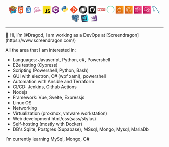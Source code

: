 <p align="center">
  <code><img title="Problem Solving" height="25" src="images/problemSolving.png"></code>
  <code><img title="HTML5" height="25" src="images/html5.svg"></code>
  <code><img title="CSS" height="25" src="images/css.svg"></code>
  <code><img title="SASS" height="25" src="images/sass.svg"></code>
  <code><img title="Javascript" height="25" src="images/javascript.svg"></code>
  <code><img title="C#" height="25" src="images/cSharp.svg"></code>
  <code><img title="Python" height="25" src="images/python-original.svg"></code>
  <code><img title="Git" height="25" src="images/git-original.svg"></code>
  <code><img title="JSON" height="25" src="images/json.svg"></code>
  <code><img title="GitHub" height="25" src="images/github.svg"></code>
  <code><img title="npm" height="25" src="images/npm.svg"></code>
  <code><img title="Cypress" height="25" src="images/Cypress_Logomark_White-Color.svg"></code>
  <code><img title="EC2" height="25" src="images/EC2.svg"></code>
  <code><img title="ECS" height="25" src="images/ecs.svg"></code>
  <code><img title="Cloud Formation" height="25" src="images/cloudformation.svg"></code>
  <code><img title="Cloud watch" height="25" src="images/cloudwatch.svg"></code>
  <code><img title="MySQL" height="25" src="images/mysql.svg"></code>
  <code><img title="PostgreSQL" height="25" src="images/postgresql.svg"></code>
  <code><img title="Visual Studio Code" height="25" src="images/vscode.png"></code>
  <code><img title="Microsoft Visual Studio" height="25" src="images/visualstudio.png"></code>
</p>
<hr>
👋 Hi, I’m @Dragod, I am working as a DevOps at [Screendragon](https://www.screendragon.com/)

All the area that I am interested in:
-  Languages: Javascript, Python, c#, Powershell
-  E2e testing (Cypress)
-  Scripting (Powershell, Python, Bash)
-  GUI with electron, C# (wpf xaml), powershell
-  Automation with Ansible and Terraform
-  CI/CD: Jenkins, Github Actions
-  Nodejs
-  Framework: Vue, Svelte, Expressjs
-  Linux OS
-  Networking
-  Virtualization (proxmox, vmware workstation)
-  Web development html/css(sass/stylus)
-  Self-hosting (mostly with Docker)
-  DB's Sqlite, Postgres (Supabase), MSsql, Mongo, Mysql, MariaDb

I’m currently learning MySql, Mongo, C#

<!---
Dragod/Dragod is a ✨ special ✨ repository because its `README.md` (this file) appears on your GitHub profile.
You can click the Preview link to take a look at your changes.
--->

